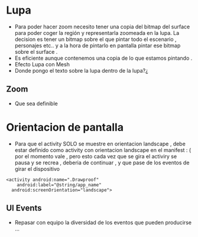 # Lupa #

  * Para poder hacer zoom necesito tener una copia del bitmap del surface para poder coger la región y representarla zoomeada en la lupa. La decision es tener un bitmap sobre el que pintar todo el escenario , personajes etc..  y a la hora de pintarlo en pantalla pintar ese bitmap sobre el surface .
  * Es eficiente aunque contenemos una copia de lo que estamos pintando .
  * Efecto Lupa con Mesh
  * Donde pongo el texto sobre la lupa dentro de la lupa?¿

## Zoom ##
  * Que sea definible

# Orientacion de  pantalla #

  * Para que el activity SOLO se muestre en orientacion landscape , debe estar definido como activity con orientacion landscape en el manifest : ( por el momento vale , pero esto cada vez que se gira el activiry se pausa y se recrea , deberia de continuar , y que pase de los eventos de girar el dispositivo
```
<activity android:name=".Drawproof" 
    android:label="@string/app_name" 
  android:screenOrientation="landscape"> 
```

## UI Events ##

  * Repasar con equipo la diversidad de los eventos que pueden producirse ...